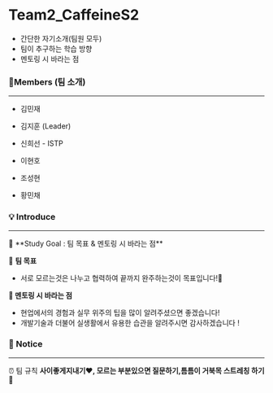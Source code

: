 # Team2_CaffeineS2

- 간단한 자기소개(팀원 모두)
- 팀이 추구하는 학습 방향
- 멘토링 시 바라는 점


### 💜Members (팀 소개)

---

- 김민재
    
- 김지훈 (Leader)
    
- 신희선 - ISTP

- 이현호
    
- 조성현
    
- 황민채


### 💡 Introduce

---

<aside>
🎯 **Study Goal : 팀 목표 & 멘토링 시 바라는 점**

</aside>

🧷 **팀 목표**

- 서로 모르는것은 나누고 협력하여 끝까지 완주하는것이 목표입니다!🥰
    
    

**🧷 멘토링 시 바라는 점**

- 현업에서의 경험과 실무 위주의 팁을 많이 알려주셨으면 좋겠습니다!
- 개발기술과 더불어 실생활에서 유용한 습관을 알려주시면 감사하겠습니다 !


### 📌 Notice

---

<aside>
    
⏰ 팀 규칙
**사이좋게지내기❤︎, 모르는 부분있으면 질문하기,틈틈이 거북목 스트레칭 하기🙆**
